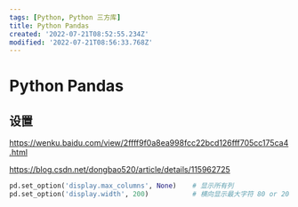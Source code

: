```yaml
---
tags: [Python, Python 三方库]
title: Python Pandas
created: '2022-07-21T08:52:55.234Z'
modified: '2022-07-21T08:56:33.768Z'
---
```


# Python Pandas

## 设置

https://wenku.baidu.com/view/2ffff9f0a8ea998fcc22bcd126fff705cc175ca4.html

https://blog.csdn.net/dongbao520/article/details/115962725

```python
pd.set_option('display.max_columns', None)    # 显示所有列
pd.set_option('display.width', 200)           # 横向显示最大字符 80 or 200 最佳
```
